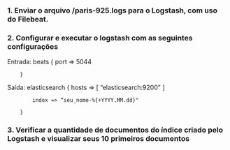 ### 1. Enviar o arquivo <local>/paris-925.logs  para o Logstash, com uso do Filebeat.

### 2. Configurar e executar o logstash com as seguintes configurações

Entrada:
beats {
            port => 5044

        }

Saída:
elasticsearch {
            hosts => [ “elasticsearch:9200" ]

            index => “seu_nome-%{+YYYY.MM.dd}"

        }

### 3. Verificar a quantidade de documentos do índice criado pelo Logstash e visualizar seus 10 primeiros documentos
